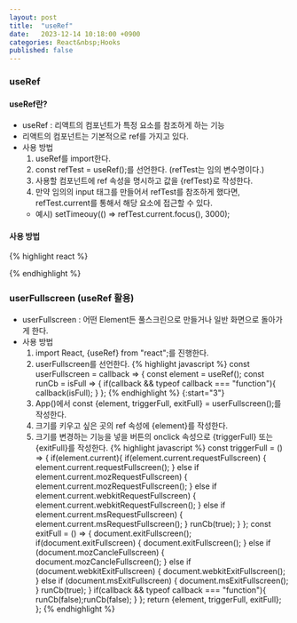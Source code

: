 ```yaml
---
layout: post
title:  "useRef"
date:   2023-12-14 10:18:00 +0900
categories: React&nbsp;Hooks
published: false
---
```


### useRef

#### useRef란?

- useRef : 리액트의 컴포넌트가 특정 요소를 참조하게 하는 기능
- 리액트의 컴포넌트는 기본적으로 ref를 가지고 있다.
- 사용 방법
  1. useRef를 import한다.
  2. const refTest = useRef();를 선언한다. (refTest는 임의 변수명이다.)
  3. 사용할 컴포넌트에 ref 속성을 명시하고 값을 {refTest}로 작성한다.
  4. 만약 임의의 input 태그를 만들어서 refTest를 참조하게 했다면,  
  refTest.current를 통해서 해당 요소에 접근할 수 있다.
  - 예시) setTimeouy(() => refTest.current.focus(), 3000);

#### 사용 방법

{% highlight react %}

{% endhighlight %}

### userFullscreen (useRef 활용)

- userFullscreen : 어떤 Element든 풀스크린으로 만들거나 일반 화면으로 돌아가게 한다.
- 사용 방법
  1. import React, {useRef} from "react";를 진행한다.
  2. userFullscreen를 선언한다.
  {% highlight javascript %}
  const userFullscreen = callback => {
    const element = useRef();
    const runCb = isFull => {
        if(callback && typeof callback === "function"){
            callback(isFull);
        }
    };
  {% endhighlight %}
{:start="3"}
  3. App()에서 const {element, triggerFull, exitFull} = userFullscreen();를 작성한다.
  4. 크기를 키우고 싶은 곳의 ref 속성에 {element}를 작성한다.
  5. 크기를 변경하는 기능을 넣을 버튼의 onclick 속성으로 {triggerFull} 또는 {exitFull}를 작성한다.
  {% highlight javascript %}
    const triggerFull = () => {
        if(element.current){
            if(element.current.requestFullscreen)
            {
                element.current.requestFullscreen();
            }
            else if element.current.mozRequestFullscreen)
            {
                element.current.mozRequestFullscreen();
            }
            else if element.current.webkitRequestFullscreen)
            {
                element.current.webkitRequestFullscreen();
            }
            else if element.current.msRequestFullscreen)
            {
                element.current.msRequestFullscreen();
            }
            runCb(true);
        }
    };
    const exitFull = () => {
        document.exitFullscreen();
        if(document.exitFullscreen)
        {
            document.exitFullscreen();
        }
        else if (document.mozCancleFullscreen)
        {
            document.mozCancleFullscreen();
        }
        else if (document.webkitExitFullscreen)
        {
            document.webkitExitFullscreen();
        }
        else if (document.msExitFullscreen)
        {
            document.msExitFullscreen();
        }
        runCb(true);
    }
        if(callback && typeof callback === "function"){
            runCb(false);runCb(false);
        }
    };
    return {element, triggerFull, exitFull};
  };
  {% endhighlight %}